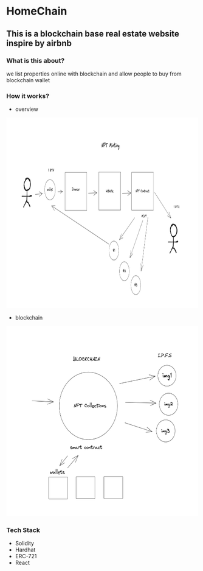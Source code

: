 # HomeChain
## This is a blockchain base real estate website inspire by airbnb

### What is this about?
we list properties online with blockchain and allow people to buy from blockchain wallet

### How it works?
- overview
  
<img src="https://github.com/Opengundumstyle/HomeChain/blob/main/overview1.png" alt="overview1" 
  width="850" height="500" >

- blockchain

<img src="https://github.com/Opengundumstyle/HomeChain/blob/main/overview2.png" alt="overview1" 
  width="600" height="500" >

### Tech Stack
- Solidity
- Hardhat
- ERC-721
- React
  
